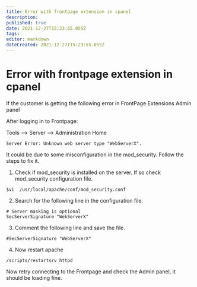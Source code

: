 ```yaml
---
title: Error with frontpage extension in cpanel
description: 
published: true
date: 2021-12-27T15:23:55.055Z
tags: 
editor: markdown
dateCreated: 2021-12-27T15:23:55.055Z
---
```


# Error with frontpage extension in cpanel

If the customer is getting the following error in FrontPage Extensions Admin panel

After logging in to Frontpage:

Tools --> Server --> Administration Home

```
Server Error: Unknown web server type "WebServerX".
```

It could be due to some misconfiguration in the mod_security. Follow the steps to fix it.

1) Check if mod_security is installed on the server.  If so check  mod_security configuration file.

```
$vi  /usr/local/apache/conf/mod_security.conf
```

2) Search for the following line in the configuration file.

```
# Server masking is optional
SecServerSignature "WebServerX"
```

3) Comment  the following line  and save the file.

```
#SecServerSignature "WebServerX"
```
4) Now restart apache

```
/scripts/restartsrv httpd
```

Now retry connecting to the Frontpage and check the Admin panel, it should be loading fine.


